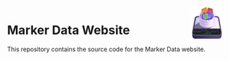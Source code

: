 <img src="https://raw.githubusercontent.com/TheAcharya/MarkerData-Website/main/docs/static/logo.png?token=GHSAT0AAAAAACD564XEVEUIKLAFMDGYMMOWZEKQTGQ" align="right" width="15%" height="15%" />

# Marker Data Website

This repository contains the source code for the Marker Data website.
